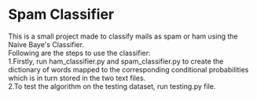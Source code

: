 # Spam Classifier
This is a small project made to classify mails as spam or ham using the Naive Baye's Classifier.<br/>
Following are the steps to use the classifier:<br/>
1.Firstly, run ham_classifier.py and spam_classifier.py to create the dictionary of words mapped to the  corresponding conditional probabilities which is in turn stored in the two text files. <br/>
2.To test the algorithm on the testing dataset, run testing.py file.



